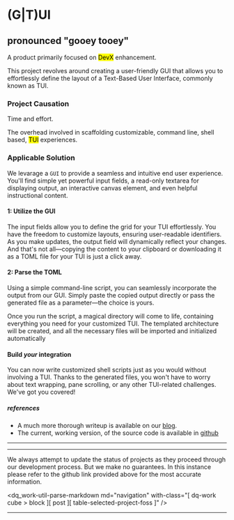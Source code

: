 <hgroup>
  <h1>(G|T)UI</h1>
  <h2>pronounced "gooey tooey"</h2>
</hgroup>

A product primarily focused on <mark>DevX</mark> enhancement.

This project revolves around creating a user-friendly GUI that allows you to effortlessly define the layout of a Text-Based User Interface, commonly known as TUI. 

### Project Causation
Time and effort.

The overhead involved in scaffolding customizable, command line, shell based, <mark>TUI</mark> experiences.

### Applicable Solution

We levarage a `GUI` to provide a seamless and intuitive end user experience.  You'll find simple yet powerful input fields, a read-only textarea for displaying output, an interactive canvas element, and even helpful instructional content.

#### 1: Utilize the GUI
The input fields allow you to define the grid for your TUI effortlessly. You have the freedom to customize layouts, ensuring user-readable identifiers. As you make updates, the output field will dynamically reflect your changes. And that's not all—copying the content to your clipboard or downloading it as a TOML file for your TUI is just a click away.

#### 2: Parse the TOML
Using a simple command-line script, you can seamlessly incorporate the output from our GUI. Simply paste the copied output directly or pass the generated file as a parameter—the choice is yours.

Once you run the script, a magical directory will come to life, containing everything you need for your customized TUI. The templated architecture will be created, and all the necessary files will be imported and initialized automatically

#### Build _your_ integration
You can now write customized shell scripts just as you would without involving a TUI. Thanks to the generated files, you won't have to worry about text wrapping, pane scrolling, or any other TUI-related challenges. We've got you covered!


##### references
- A much more thorough writeup is available on our [blog](https://qrx.downquark.work/qore/g-t-ui).
- The current, working version, of the source code is available in [github](https://github.com/DownQuark-Work/downquark.applicationFoss.GuiTui)

<hr><hr>

We always attempt to update the status of projects as they proceed through our development process. But we make no guarantees. In this instance please refer to the github link provided above for the most accurate information.

<dq_work-util-parse-markdown
  md="navigation"
  with-class="[ dq-work cube > block ][ post ][ table-selected-project-foss ]" />

  ---